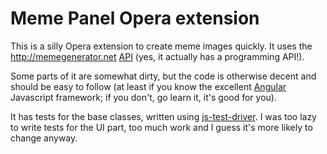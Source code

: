 Meme Panel Opera extension
==========================

This is a silly Opera extension to create meme images quickly. It uses
the http://memegenerator.net
[API](http://version1.api.memegenerator.net) (yes, it actually has a
programming API!).

Some parts of it are somewhat dirty, but the code is otherwise decent
and should be easy to follow (at least if you know the excellent
[Angular](http://angularjs.org) Javascript framework; if you don't, go
learn it, it's good for you).

It has tests for the base classes, written using
[js-test-driver](http://code.google.com/p/js-test-driver/). I was too
lazy to write tests for the UI part, too much work and I guess it's
more likely to change anyway.
